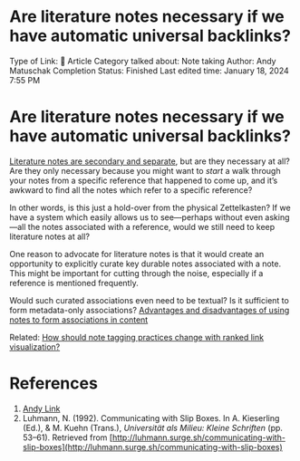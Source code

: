 # Are literature notes necessary if we have automatic universal backlinks?

Type of Link: 📝 Article
Category talked about: Note taking
Author: Andy Matuschak
Completion Status: Finished
Last edited time: January 18, 2024 7:55 PM

# **Are literature notes necessary if we have automatic universal backlinks?**

[Literature notes are secondary and separate](Literature%20notes%20are%20secondary%20and%20separate.md), but are they necessary at all? Are they only necessary because you might want to *start* a walk through your notes from a specific reference that happened to come up, and it’s awkward to find all the notes which refer to a specific reference?

In other words, is this just a hold-over from the physical Zettelkasten? If we have a system which easily allows us to see—perhaps without even asking—all the notes associated with a reference, would we still need to keep literature notes at all?

One reason to advocate for literature notes is that it would create an opportunity to explicitly curate key durable notes associated with a note. This might be important for cutting through the noise, especially if a reference is mentioned frequently.

Would such curated associations even need to be textual? Is it sufficient to form metadata-only associations? [Advantages and disadvantages of using notes to form associations in content](Advantages%20and%20disadvantages%20of%20using%20notes%20to%20form%20associations%20in%20content.md)

Related: [How should note tagging practices change with ranked link visualization?](How%20should%20note%20tagging%20practices%20change%20with%20ranked%20link%20visualization.md)

# References

1. [Andy Link](https://notes.andymatuschak.org/About_these_notes?stackedNotes=z5E5QawiXCMbtNtupvxeoEX&stackedNotes=zKGjQtsTKgscAoq271ZzKqw&stackedNotes=zNQV445UEcyLXVsRVgoVSfv&stackedNotes=zFuk9QqspNYHAgvzZc33ZGH&stackedNotes=zDXBGEWk7msyonQ2Ngnrf8h&stackedNotes=zB74H9CuWrosEuqve7jZyCo&stackedNotes=zRbqwbnhmVdfLtKxMCibMoX&stackedNotes=zH7AVUkqYYK7xmoAn8PTpAV&stackedNotes=z2qjVZKqSqrqkhFhvUpPDtd&stackedNotes=zQvbnYfHdG1gARTbtC4pje6&stackedNotes=zKBhqUkoRWoNV72aG21GYst)
2. Luhmann, N. (1992). Communicating with Slip Boxes. In A. Kieserling (Ed.), & M. Kuehn (Trans.), *Universität als Milieu: Kleine Schriften* (pp. 53–61). Retrieved from [http://luhmann.surge.sh/communicating-with-slip-boxes](http://luhmann.surge.sh/communicating-with-slip-boxes)